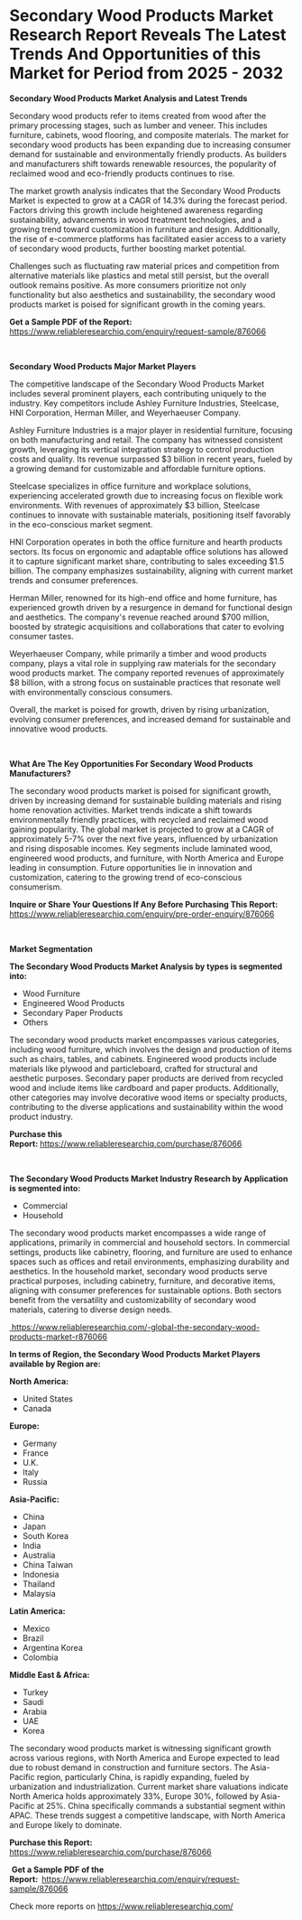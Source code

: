 <p><h1>Secondary Wood Products Market Research Report Reveals The Latest Trends And Opportunities of this Market for Period from 2025 - 2032</h1></p><p><strong>Secondary Wood Products Market Analysis and Latest Trends</strong></p>
<p><p>Secondary wood products refer to items created from wood after the primary processing stages, such as lumber and veneer. This includes furniture, cabinets, wood flooring, and composite materials. The market for secondary wood products has been expanding due to increasing consumer demand for sustainable and environmentally friendly products. As builders and manufacturers shift towards renewable resources, the popularity of reclaimed wood and eco-friendly products continues to rise.</p><p>The market growth analysis indicates that the Secondary Wood Products Market is expected to grow at a CAGR of 14.3% during the forecast period. Factors driving this growth include heightened awareness regarding sustainability, advancements in wood treatment technologies, and a growing trend toward customization in furniture and design. Additionally, the rise of e-commerce platforms has facilitated easier access to a variety of secondary wood products, further boosting market potential.</p><p>Challenges such as fluctuating raw material prices and competition from alternative materials like plastics and metal still persist, but the overall outlook remains positive. As more consumers prioritize not only functionality but also aesthetics and sustainability, the secondary wood products market is poised for significant growth in the coming years.</p></p>
<p><strong>Get a Sample PDF of the Report:&nbsp;</strong> <a href="https://www.reliableresearchiq.com/enquiry/request-sample/876066?utm_campaign=3441&utm_medium=2&utm_source=Github&utm_content=ia&utm_term=21032025&utm_id=secondary-wood-products">https://www.reliableresearchiq.com/enquiry/request-sample/876066</a></p>
<p>&nbsp;</p>
<p><strong>Secondary Wood Products Major Market Players</strong></p>
<p><p>The competitive landscape of the Secondary Wood Products Market includes several prominent players, each contributing uniquely to the industry. Key competitors include Ashley Furniture Industries, Steelcase, HNI Corporation, Herman Miller, and Weyerhaeuser Company.</p><p>Ashley Furniture Industries is a major player in residential furniture, focusing on both manufacturing and retail. The company has witnessed consistent growth, leveraging its vertical integration strategy to control production costs and quality. Its revenue surpassed $3 billion in recent years, fueled by a growing demand for customizable and affordable furniture options.</p><p>Steelcase specializes in office furniture and workplace solutions, experiencing accelerated growth due to increasing focus on flexible work environments. With revenues of approximately $3 billion, Steelcase continues to innovate with sustainable materials, positioning itself favorably in the eco-conscious market segment.</p><p>HNI Corporation operates in both the office furniture and hearth products sectors. Its focus on ergonomic and adaptable office solutions has allowed it to capture significant market share, contributing to sales exceeding $1.5 billion. The company emphasizes sustainability, aligning with current market trends and consumer preferences.</p><p>Herman Miller, renowned for its high-end office and home furniture, has experienced growth driven by a resurgence in demand for functional design and aesthetics. The company's revenue reached around $700 million, boosted by strategic acquisitions and collaborations that cater to evolving consumer tastes.</p><p>Weyerhaeuser Company, while primarily a timber and wood products company, plays a vital role in supplying raw materials for the secondary wood products market. The company reported revenues of approximately $8 billion, with a strong focus on sustainable practices that resonate well with environmentally conscious consumers.</p><p>Overall, the market is poised for growth, driven by rising urbanization, evolving consumer preferences, and increased demand for sustainable and innovative wood products.</p></p>
<p>&nbsp;</p>
<p><strong>What Are The Key Opportunities For Secondary Wood Products Manufacturers?</strong></p>
<p><p>The secondary wood products market is poised for significant growth, driven by increasing demand for sustainable building materials and rising home renovation activities. Market trends indicate a shift towards environmentally friendly practices, with recycled and reclaimed wood gaining popularity. The global market is projected to grow at a CAGR of approximately 5-7% over the next five years, influenced by urbanization and rising disposable incomes. Key segments include laminated wood, engineered wood products, and furniture, with North America and Europe leading in consumption. Future opportunities lie in innovation and customization, catering to the growing trend of eco-conscious consumerism.</p></p>
<p><strong>Inquire or Share Your Questions If Any Before Purchasing This Report:</strong> <a href="https://www.reliableresearchiq.com/enquiry/pre-order-enquiry/876066?utm_campaign=3441&utm_medium=2&utm_source=Github&utm_content=ia&utm_term=21032025&utm_id=secondary-wood-products">https://www.reliableresearchiq.com/enquiry/pre-order-enquiry/876066</a></p>
<p>&nbsp;</p>
<p><strong>Market Segmentation</strong></p>
<p><strong>The Secondary Wood Products Market Analysis by types is segmented into:</strong></p>
<p><ul><li>Wood Furniture</li><li>Engineered Wood Products</li><li>Secondary Paper Products</li><li>Others</li></ul></p>
<p><p>The secondary wood products market encompasses various categories, including wood furniture, which involves the design and production of items such as chairs, tables, and cabinets. Engineered wood products include materials like plywood and particleboard, crafted for structural and aesthetic purposes. Secondary paper products are derived from recycled wood and include items like cardboard and paper products. Additionally, other categories may involve decorative wood items or specialty products, contributing to the diverse applications and sustainability within the wood product industry.</p></p>
<p><strong>Purchase this Report:&nbsp;</strong><a href="https://www.reliableresearchiq.com/purchase/876066?utm_campaign=3441&utm_medium=2&utm_source=Github&utm_content=ia&utm_term=21032025&utm_id=secondary-wood-products">https://www.reliableresearchiq.com/purchase/876066</a></p>
<p>&nbsp;</p>
<p><strong>The Secondary Wood Products Market Industry Research by Application is segmented into:</strong></p>
<p><ul><li>Commercial</li><li>Household</li></ul></p>
<p><p>The secondary wood products market encompasses a wide range of applications, primarily in commercial and household sectors. In commercial settings, products like cabinetry, flooring, and furniture are used to enhance spaces such as offices and retail environments, emphasizing durability and aesthetics. In the household market, secondary wood products serve practical purposes, including cabinetry, furniture, and decorative items, aligning with consumer preferences for sustainable options. Both sectors benefit from the versatility and customizability of secondary wood materials, catering to diverse design needs.</p></p>
<p><a href="https://www.reliableresearchiq.com/-global-the-secondary-wood-products-market-r876066?utm_campaign=3441&utm_medium=2&utm_source=Github&utm_content=ia&utm_term=21032025&utm_id=secondary-wood-products">&nbsp;https://www.reliableresearchiq.com/-global-the-secondary-wood-products-market-r876066</a></p>
<p><strong>In terms of Region, the Secondary Wood Products Market Players available by Region are:</strong></p>
<p>
    <p> <strong> North America: </strong>
        <ul>
            <li>United States</li>
            <li>Canada</li>
        </ul>
        </p> 
    <p> <strong> Europe: </strong>
        <ul>
            <li>Germany</li>
            <li>France</li>
            <li>U.K.</li>
            <li>Italy</li>
            <li>Russia</li>
        </ul>
        </p> 
    <p> <strong> Asia-Pacific: </strong>
        <ul>
            <li>China</li>
            <li>Japan</li>
            <li>South Korea</li>
            <li>India</li>
            <li>Australia</li>
            <li>China Taiwan</li>
            <li>Indonesia</li>
            <li>Thailand</li>
            <li>Malaysia</li>
        </ul>
        </p> 
    <p> <strong> Latin America: </strong>
        <ul>
            <li>Mexico</li>
            <li>Brazil</li>
            <li>Argentina Korea</li>
            <li>Colombia</li>
        </ul>
        </p> 
    <p> <strong> Middle East & Africa: </strong>
        <ul>
            <li>Turkey</li>
            <li>Saudi</li>
            <li>Arabia</li>
            <li>UAE</li>
            <li>Korea</li>
        </ul>
    </p>
    </p>
<p><p>The secondary wood products market is witnessing significant growth across various regions, with North America and Europe expected to lead due to robust demand in construction and furniture sectors. The Asia-Pacific region, particularly China, is rapidly expanding, fueled by urbanization and industrialization. Current market share valuations indicate North America holds approximately 33%, Europe 30%, followed by Asia-Pacific at 25%. China specifically commands a substantial segment within APAC. These trends suggest a competitive landscape, with North America and Europe likely to dominate.</p></p>
<p><strong>Purchase this Report: </strong><a href="https://www.reliableresearchiq.com/purchase/876066?utm_campaign=3441&utm_medium=2&utm_source=Github&utm_content=ia&utm_term=21032025&utm_id=secondary-wood-products">https://www.reliableresearchiq.com/purchase/876066</a></p>
<p>&nbsp;<strong>Get a Sample PDF of the Report:&nbsp;&nbsp;</strong><a href="https://www.reliableresearchiq.com/enquiry/request-sample/876066?utm_campaign=3441&utm_medium=2&utm_source=Github&utm_content=ia&utm_term=21032025&utm_id=secondary-wood-products">https://www.reliableresearchiq.com/enquiry/request-sample/876066</a></p>
<p><strong></strong></p>
<p>Check more reports on <a href="https://www.reliableresearchiq.com/?utm_campaign=3441&utm_medium=2&utm_source=Github&utm_content=ia&utm_term=21032025&utm_id=secondary-wood-products">https://www.reliableresearchiq.com/</a></p>